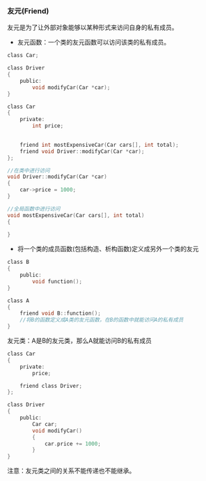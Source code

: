 

### 友元(Friend)
友元是为了让外部对象能够以某种形式来访问自身的私有成员。

- 友元函数：一个类的友元函数可以访问该类的私有成员。
```c
class Car;

class Driver
{
    public:
        void modifyCar(Car *car);
}

class Car
{
    private:
        int price;
    

    friend int mostExpensiveCar(Car cars[], int total);
    friend void Driver::modifyCar(Car *car);
};

//在类中进行访问
void Driver::modifyCar(Car *car)
{
    car->price = 1000;
}

//全局函数中进行访问
void mostExpensiveCar(Car cars[], int total)
{
    
}
```

- 将一个类的成员函数(包括构造、析构函数)定义成另外一个类的友元
```c
class B
{
    public:
        void function();
}

class A
{
    friend void B::function();
    //将B的函数定义成A类的友元函数，在B的函数中就能访问A的私有成员
}
```

友元类：A是B的友元类，那么A就能访问B的私有成员
```c
class Car
{
    private:
        price;

    friend class Driver;
};

class Driver
{
    public:
        Car car;
        void modifyCar()
        {
            car.price += 1000;
        }
}
```

注意：友元类之间的关系不能传递也不能继承。